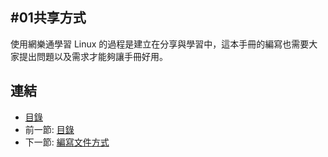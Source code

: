 #01共享方式
---

使用網樂通學習 Linux 的過程是建立在分享與學習中，這本手冊的編寫也需要大家提出問題以及需求才能夠讓手冊好用。


## 連結

   * [目錄](<index.md>)
   * 前一節: [目錄](<index.md>)
   * 下一節: [編寫文件方式](<01.01.md>)
